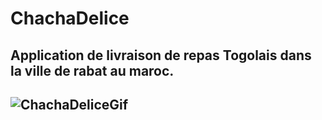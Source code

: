 # ChachaDelice


## Application de livraison de repas Togolais dans la ville de rabat au maroc.


##  ![ChachaDeliceGif](https://user-images.githubusercontent.com/65972670/93347472-076ca980-f82d-11ea-9f8f-3990dc56e4ae.gif)
